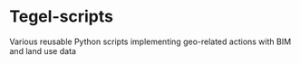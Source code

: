 # Tegel-scripts
Various reusable Python scripts implementing geo-related actions with BIM and land use data
